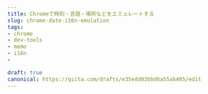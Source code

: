 ```yaml
---
title: Chromeで時刻・言語・場所などをエミュレートする
slug: chrome-date-i16n-emulation
tags:
- chrome
- dev-tools
- memo
- i16n
- 

draft: true
canonical: https://qiita.com/drafts/e35edd03bbd6a55ab405/edit
---
```

